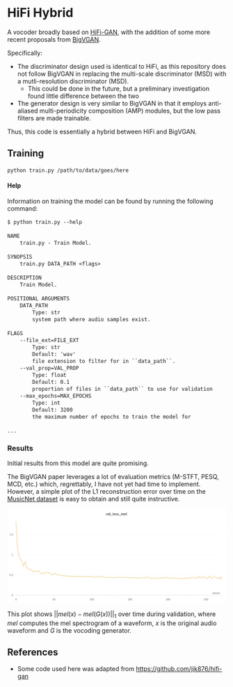 # HiFi Hybrid

A vocoder broadly based on [HiFi-GAN](https://arxiv.org/abs/2010.05646),
with the addition of some more recent proposals from [BigVGAN](https://arxiv.org/abs/2206.04658).

Specifically:

   * The discriminator design used is identical to HiFi, as this repository does not follow BigVGAN in replacing 
   the multi-scale discriminator (MSD) with a mutli-resolution discriminator (MSD).
     * This could be done in the future, but a preliminary investigation found little difference between the two
   * The generator design is very similar to BigVGAN in that it employs anti-aliased multi-periodicity composition (AMP)
     modules, but the low pass filters are made trainable.

Thus, this code is essentially a hybrid between HiFi and BigVGAN.

## Training

```shell
python train.py /path/to/data/goes/here
```

#### Help

Information on training the model can be found by running the following command:

```shell
$ python train.py --help

NAME
    train.py - Train Model.

SYNOPSIS
    train.py DATA_PATH <flags>

DESCRIPTION
    Train Model.

POSITIONAL ARGUMENTS
    DATA_PATH
        Type: str
        system path where audio samples exist.

FLAGS
    --file_ext=FILE_EXT
        Type: str
        Default: 'wav'
        file extension to filter for in ``data_path``.
    --val_prop=VAL_PROP
        Type: float
        Default: 0.1
        proportion of files in ``data_path`` to use for validation
    --max_epochs=MAX_EPOCHS
        Type: int
        Default: 3200
        the maximum number of epochs to train the model for

...
```

### Results

Initial results from this model are quite promising.

The BigVGAN paper leverages a lot of evaluation metrics (M-STFT, PESQ, MCD, etc.)
which, regrettably, I have not yet had time to implement. However, a simple
plot of the L1 reconstruction error over time on the [MusicNet dataset](https://zenodo.org/record/5120004#.Ysc7SC_b0YI) 
is easy to obtain and still quite instructive.

![](/assets/mel_loss.png)

This plot shows $|| mel(x) - mel(G(x)) ||_{1}$ over time during validation, where $mel$ computes the mel spectrogram 
of a waveform, $x$ is the original audio waveform and $G$ is the vocoding generator. 

## References

  * Some code used here was adapted from https://github.com/jik876/hifi-gan
